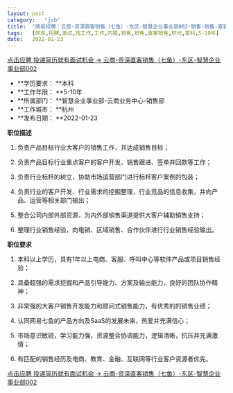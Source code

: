 ```yaml
---
layout:	post
category:	"job"
title:	"网易招聘：云商-资深直客销售（七鱼）-东区-智慧企业事业部002-销售-销售-直客销售-杭州本科5-10年"
tags:	[网易,招聘,面试,找工作,工作,内推,销售,销售,直客销售,杭州,本科,5-10年]
date:	2022-01-23
---
```


[点击应聘 投递简历就有面试机会 ->  云商-资深直客销售（七鱼）-东区-智慧企业事业部002](http://mobile.bole.netease.com/bole/boleDetail?id=32937&employeeId=346f03c3cda5f04c&key=all)



- **学历要求： **本科
- **工作年限： **5-10年
- **所属部门： **智慧企业事业部-云商业务中心-销售部
- **工作城市： **杭州
- **发布日期： **2022-01-23



**职位描述**

1)	负责产品目标行业大客户的销售工作，并达成销售目标；

2)	负责产品目标行业重点客户的客户开发、销售跟进、签单并回款等工作；

3)	负责行业标杆的树立，协助市场运营部门进行标杆客户案例的包装；

4)	负责行业的客户开发、行业需求的挖掘整理，行业竞品的信息收集，并向产品、运营等相关部门输出；

5)	整合公司内部外部资源，为内外部销售渠道提供大客户辅助销售支持；

6)	整理行业销售经验，向电销、区域销售、合作伙伴进行行业销售经验输出。





**职位要求**

1)	本科以上学历，具有1年以上电商、客服、呼叫中心等软件产品或项目销售经验；

2)	具备超强的需求挖掘和产品引导能力、方案及输出能力，良好的团队协作精神；

3)	非常强的大客户销售开发能力和顾问式销售能力，有优秀的的销售业绩；

4)	认同网易七鱼的产品方向及SaaS的发展未来，热爱并充满信心；

5)	市场意识敏锐，学习能力强，资源整合协调能力，逻辑清晰，抗压并充满激情；

6)	有匹配的销售经历及电商、教育、金融、互联网等行业客户资源者优先。







[点击应聘 投递简历就有面试机会 ->  云商-资深直客销售（七鱼）-东区-智慧企业事业部002](http://mobile.bole.netease.com/bole/boleDetail?id=32937&employeeId=346f03c3cda5f04c&key=all)